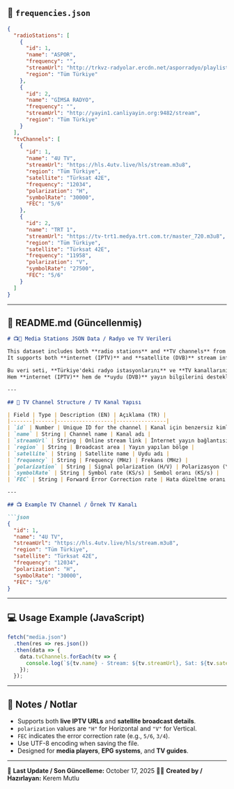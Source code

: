 
## 📄 `frequencies.json`

```json
{
  "radioStations": [
    {
      "id": 1,
      "name": "ASPOR",
      "frequency": "",
      "streamUrl": "http://trkvz-radyolar.ercdn.net/asporradyo/playlist.m3u8",
      "region": "Tüm Türkiye"
    },
    {
      "id": 2,
      "name": "GİMSA RADYO",
      "frequency": "",
      "streamUrl": "http://yayin1.canliyayin.org:9482/stream",
      "region": "Tüm Türkiye"
    }
  ],
  "tvChannels": [
    {
      "id": 1,
      "name": "4U TV",
      "streamUrl": "https://hls.4utv.live/hls/stream.m3u8",
      "region": "Tüm Türkiye",
      "satellite": "Türksat 42E",
      "frequency": "12034",
      "polarization": "H",
      "symbolRate": "30000",
      "FEC": "5/6"
    },
    {
      "id": 2,
      "name": "TRT 1",
      "streamUrl": "https://tv-trt1.medya.trt.com.tr/master_720.m3u8",
      "region": "Tüm Türkiye",
      "satellite": "Türksat 42E",
      "frequency": "11958",
      "polarization": "V",
      "symbolRate": "27500",
      "FEC": "5/6"
    }
  ]
}
```

---

## 📘 README.md (Güncellenmiş)

````markdown
# 📺🎵 Media Stations JSON Data / Radyo ve TV Verileri

This dataset includes both **radio stations** and **TV channels** from Turkey in a well-structured JSON format.  
It supports both **internet (IPTV)** and **satellite (DVB)** stream information.

Bu veri seti, **Türkiye'deki radyo istasyonlarını** ve **TV kanallarını** JSON formatında içerir.  
Hem **internet (IPTV)** hem de **uydu (DVB)** yayın bilgilerini destekler.

---

## 🧩 TV Channel Structure / TV Kanal Yapısı

| Field | Type | Description (EN) | Açıklama (TR) |
|-------|------|------------------|----------------|
| `id` | Number | Unique ID for the channel | Kanal için benzersiz kimlik |
| `name` | String | Channel name | Kanal adı |
| `streamUrl` | String | Online stream link | İnternet yayın bağlantısı |
| `region` | String | Broadcast area | Yayın yapılan bölge |
| `satellite` | String | Satellite name | Uydu adı |
| `frequency` | String | Frequency (MHz) | Frekans (MHz) |
| `polarization` | String | Signal polarization (H/V) | Polarizasyon (Yatay/Dikey) |
| `symbolRate` | String | Symbol rate (KS/s) | Sembol oranı (KS/s) |
| `FEC` | String | Forward Error Correction rate | Hata düzeltme oranı |

---

## 📺 Example TV Channel / Örnek TV Kanalı

```json
{
  "id": 1,
  "name": "4U TV",
  "streamUrl": "https://hls.4utv.live/hls/stream.m3u8",
  "region": "Tüm Türkiye",
  "satellite": "Türksat 42E",
  "frequency": "12034",
  "polarization": "H",
  "symbolRate": "30000",
  "FEC": "5/6"
}
````

---

## 💻 Usage Example (JavaScript)

```js
fetch("media.json")
  .then(res => res.json())
  .then(data => {
    data.tvChannels.forEach(tv => {
      console.log(`${tv.name} - Stream: ${tv.streamUrl}, Sat: ${tv.satellite}`);
    });
  });
```

---

## 🧠 Notes / Notlar

* Supports both **live IPTV URLs** and **satellite broadcast details**.
* `polarization` values are `"H"` for Horizontal and `"V"` for Vertical.
* `FEC` indicates the error correction rate (e.g., `5/6`, `3/4`).
* Use UTF-8 encoding when saving the file.
* Designed for **media players**, **EPG systems**, and **TV guides**.

---

📅 **Last Update / Son Güncelleme:** October 17, 2025
👨‍💻 **Created by / Hazırlayan:** Kerem Mutlu
